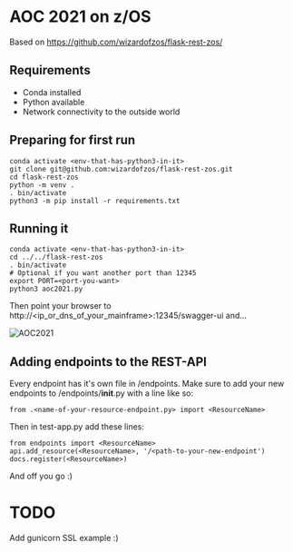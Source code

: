 # AOC 2021 on z/OS


Based on  https://github.com/wizardofzos/flask-rest-zos/




## Requirements

- Conda installed
- Python available
- Network connectivity to the outside world    

## Preparing for first run

    conda activate <env-that-has-python3-in-it>
    git clone git@github.com:wizardofzos/flask-rest-zos.git
    cd flask-rest-zos
    python -m venv .
    . bin/activate  
    python3 -m pip install -r requirements.txt

## Running it
    conda activate <env-that-has-python3-in-it>      
    cd ../../flask-rest-zos
    . bin/activate
    # Optional if you want another port than 12345
    export PORT=<port-you-want>
    python3 aoc2021.py

Then point your browser to http://<ip_or_dns_of_your_mainframe>:12345/swagger-ui and...

![AOC2021](https://github.com/wizardofzos/aoc2021/blob/main/inaction.png?raw=true)
       
    
## Adding endpoints to the REST-API

Every endpoint has it's own file in /endpoints. Make sure to add your new endpoints to /endpoints/__init__.py with a line like so:

    from .<name-of-your-resource-endpoint.py> import <ResourceName>

Then in test-app.py add these lines:

    from endpoints import <ResourceName>
    api.add_resource(<ResourceName>, '/<path-to-your-new-endpoint')
    docs.register(<ResourceName>)

And off you go :)

# TODO
Add gunicorn SSL example :)
